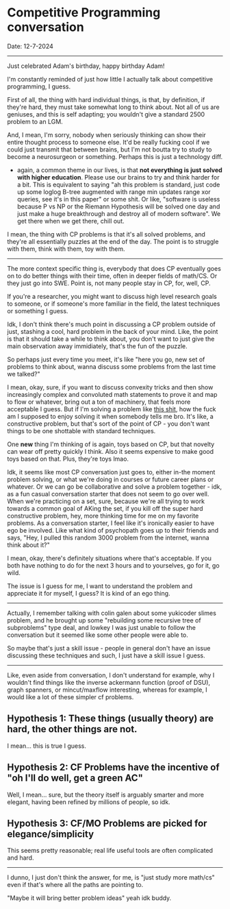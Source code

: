 # Competitive Programming conversation 

Date: 12-7-2024

----

Just celebrated Adam's birthday, happy birthday Adam! 

I'm constantly reminded of just how little I actually talk about competitive programming, I guess. 

First of all, the thing with hard individual things, is that, by definition, if they're hard, they must take somewhat long to think about. Not all of us are geniuses, and this is self adapting; you wouldn't give a standard 2500 problem to an LGM. 

And, I mean, I'm sorry, nobody when seriously thinking can show their entire thought process to someone else. It'd be really fucking cool if we could just transmit that between brains, but I'm not boutta try to study to become a neurosurgeon or something. Perhaps this is just a technology diff.

- again, a common theme in our lives, is that **not everything is just solved with higher education**. Please use our brains to try and think harder for a bit. This is equivalent to saying "ah this problem is standard, just code up some loglog B-tree augmented with range min updates range xor queries, see it's in this paper" or some shit. Or like, "software is useless because P vs NP or the Riemann Hypothesis will be solved one day and just make a huge breakthrough and destroy all of modern software". We get there when we get there, chill out.

I mean, the thing with CP problems is that it's all solved problems, and they're all essentially puzzles at the end of the day. The point is to struggle with them, think with them, toy with them. 

---

The more context specific thing is, everybody that does CP eventually goes on to do better things with their time, often in deeper fields of math/CS. Or they just go into SWE. Point is, not many people stay in CP, for, well, CP. 

If you're a researcher, you might want to discuss high level research goals to someone, or if someone's more familiar in the field, the latest techniques or something I guess. 

Idk, I don't think there's much point in discussing a CP problem outside of just, stashing a cool, hard problem in the back of your mind. Like, the point is that it should take a while to think about, you don't want to just give the main observation away immidiately, that's the fun of the puzzle. 

So perhaps just every time you meet, it's like "here you go, new set of problems to think about, wanna discuss some problems from the last time we talked?" 

I mean, okay, sure, if you want to discuss convexity tricks and then show increasingly complex and convoluted math statements to prove it and map to flow or whatever, bring out a ton of machinery, that feels more acceptable I guess. But if I'm solving a problem like [this shit](https://codeforces.com/gym/102431/problem/I), how the fuck am I supposed to enjoy solving it when somebody tells me bro. It's like, a constructive problem, but that's sort of the point of CP - you don't want things to be one shottable with standard techniques. 

One **new** thing I'm thinking of is again, toys based on CP, but that novelty can wear off pretty quickly I think. Also it seems expensive to make good toys based on that. Plus, they're toys lmao. 

Idk, it seems like most CP conversation just goes to, either in-the moment problem solving, or what we're doing in courses or future career plans or whatever. Or we can go be collaborative and solve a problem together - idk, as a fun casual conversation starter that does not seem to go over well. When we're practicing on a set, sure, because we're all trying to work towards a common goal of AKing the set, if you kill off the super hard constructive problem, hey, more thinking time for me on my favorite problems. As a conversation starter, I feel like it's ironically easier to have ego be involved. Like what kind of psychopath goes up to their friends and says, "Hey, I pulled this random 3000 problem from the internet, wanna think about it?" 

I mean, okay, there's definitely situations where that's acceptable. If you both have nothing to do for the next 3 hours and to yourselves, go for it, go wild. 

The issue is I guess for me, I want to understand the problem and appreciate it for myself, I guess? It is kind of an ego thing. 

---

Actually, I remember talking with colin galen about some yukicoder slimes problem, and he brought up some "rebuilding some recursive tree of subproblems" type deal, and lowkey I was just unable to follow the conversation but it seemed like some other people were able to. 

So maybe that's just a skill issue - people in general don't have an issue discussing these techniques and such, I just have a skill issue I guess.

---

Like, even aside from conversation, I don't understand for example, why I wouldn't find things like the inverse ackermann function (proof of DSU), graph spanners, or mincut/maxflow interesting, whereas for example, I would like a lot of these simpler cf problems. 

## Hypothesis 1: These things (usually theory) are hard, the other things are not. 

I mean... this is true I guess.

## Hypothesis 2: CF Problems have the incentive of "oh I'll do well, get a green AC" 

Well, I mean... sure, but the theory itself is arguably smarter and more elegant, having been refined by millions of people, so idk. 

## Hypothesis 3: CF/MO Problems are picked for elegance/simplicity 

This seems pretty reasonable; real life useful tools are often complicated and hard. 

---

I dunno, I just don't think the answer, for me, is "just study more math/cs" even if that's where all the paths are pointing to. 

"Maybe it will bring better problem ideas" yeah idk buddy. 

